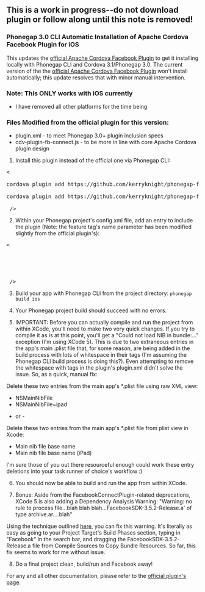 ## This is a work in progress--do not download plugin or follow along until this note is removed!

### Phonegap 3.0 CLI Automatic Installation of Apache Cordova Facebook Plugin for iOS

This updates the [official Apache Cordova Facebook Plugin](https://github.com/phonegap/phonegap-facebook-plugin) to get it installing locally with Phonegap CLI and Cordova 3.1/Phonegap 3.0. The current version of the the [official Apache Cordova Facebook Plugin](https://github.com/phonegap/phonegap-facebook-plugin) won't install automatically; this update resolves that with minor manual intervention.

### Note: This ONLY works with iOS currently
* I have removed all other platforms for the time being  

### Files Modified from the official plugin for this version:
* plugin.xml - to meet Phonegap 3.0+ plugin inclusion specs
* cdv-plugin-fb-connect.js - to be more in line with core Apache Cordova plugin design

1. Install this plugin instead of the official one via Phonegap CLI:
<pre>&lt; 

cordova plugin add https://github.com/kerryknight/phonegap-facebook-plugin.git --variable APP_ID=<id> --variable APP_NAME=<name>

cordova plugin add https://github.com/kerryknight/phonegap-facebook-plugin.git

 /&gt;</pre>

2. Within your Phonegap project's config.xml file, add an entry to include the plugin (Note: the feature tag's name parameter has been modified slightly from the official plugin's):
<pre>&lt; 

<feature name="com.phonegap.plugins.facebookconnect">
    <param name="ios-package" value="FacebookConnectPlugin" />
</feature>

 /&gt;</pre>

 3. Build your app with Phonegap CLI from the project directory: `phonegap build ios`

 4. Your Phonegap project build should succeed with no errors. 

 5. IMPORTANT: Before you can actually compile and run the project from within XCode, you'll need to make two very quick changes. If you try to compile it as is at this point, you'll get a "Could not load NIB in bundle:..." exception (I'm using XCode 5). This is due to two extraneous entries in the app's main .plist file that, for some reason, are being added in the build process with lots of whitespace in their <string> tags (I'm assuming the Phonegap CLI build process is doing this?). Even attempting to remove the whitespace with <config-file> tags in the plugin's plugin.xml didn't solve the issue. So, as a quick, manual fix:

 Delete these two entries from the main app's *.plist file using raw XML view:
 * <key>NSMainNibFile</key>
 * <key>NSMainNibFile~ipad</key>

 - or -

 Delete these two entries from the main app's *.plist file from plist view in Xcode:
* Main nib file base name
* Main nib file base name (iPad)

I'm sure those of you out there resourceful enough could work these entry deletions into your task runner of choice's workflow :)

6. You should now be able to build and run the app from within XCode.

7. Bonus: Aside from the FacebookConnectPlugin-related deprecations, XCode 5 is also adding a Dependency Analysis Warning: "Warning: no rule to process file...blah blah blah...FacebookSDK-3.5.2-Release.a' of type archive.ar....blah"

Using the technique outlined [here](http://joytek.blogspot.tw/2011/09/xcode-4-warning-no-rule-to-process-file.html), you can fix this warning. It's literally as easy as going to your Project Target's Build Phases section, typing in "Facebook" in the search bar, and dragging the FacebookSDK-3.5.2-Release.a file from Compile Sources to Copy Bundle Resources. So far, this fix seems to work for me without issue.

8. Do a final project clean, build/run and Facebook away!

For any and all other documentation, please refer to the [official plugin's page](https://github.com/phonegap/phonegap-facebook-plugin).




